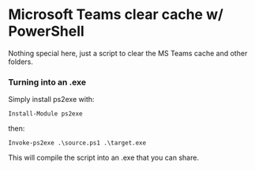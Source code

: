 # Microsoft Teams clear cache w/ PowerShell
Nothing special here, just a script to clear the MS Teams cache and other folders.

### Turning into an .exe

Simply install ps2exe with:

`Install-Module ps2exe`

then:

`Invoke-ps2exe .\source.ps1 .\target.exe`

This will compile the script into an .exe that you can share.
